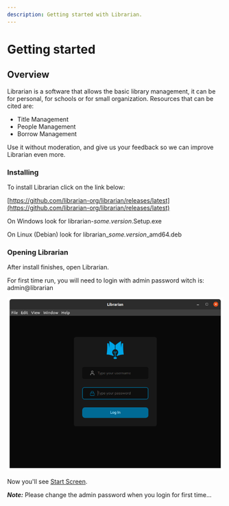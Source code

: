 ```yaml
---
description: Getting started with Librarian.
---
```


# Getting started

## Overview

Librarian is a software that allows the basic library management, it can be for personal, for schools or for small organization. Resources that can be cited are:

* Title Management
* People Management
* Borrow Management

Use it without moderation, and give us your feedback so we can improve Librarian even more.

### Installing

To install Librarian click on the link below:

[https://github.com/librarian-org/librarian/releases/latest](https://github.com/librarian-org/librarian/releases/latest)

On Windows look for librarian-_some.version_.Setup.exe

On Linux (Debian) look for librarian\__some.version_\_amd64.deb

### Opening Librarian

After install finishes, open Librarian.

For first time run, you will need to login with admin password witch is: admin@librarian

![Login screen](.gitbook/assets/librarian-login.png)

Now you'll see [Start Screen](home-screen.md).

_**Note:**_ Please change the admin password when you login for first time...
